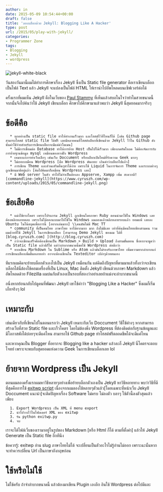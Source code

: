```yaml
---
author: in
date: 2015-05-09 10:54:44+00:00
draft: false
title: 'ลองบล็อกด้วย Jekyll: Blogging Like A Hacker'
type: post
url: /2015/05/play-with-jekyll/
categories:
- Programmer Zone
tags:
- Blogging
- Jekyll
- wordpress
---
```


![jekyll-white-black](https://www.cyruszh.com/wp-content/uploads/2015/05/jekyll-white-black.png)


วันสองวันมานี้ผมได้ทำการศึกษาเรื่อง Jekyll ซึ่งเป็น Static file generator คือเราเขียนบล็อกเป็นไฟล์ Text แล้ว Jekyll จะแปลงเป็นไฟล์ HTML ให้เรานำไปอัพโหลดบนเซิฟเวอร์ต่อได้

<!-- more -->

ครั้งแรกที่ผมเห็น Jekyll คือในเว็บของ [Paul Stammy](http://paulstamatiou.com/) ที่เห็นแล้วสบถในใจว่าทำไมสวยขนาดนี้ จากนั้นจึงไปค้นว่าใช้ Jekyll เขียนบล็อก ศึกษาไปศึกษามาแล้วพบว่า Jekyll นี่สุดยอดมากจริงๆ


# ข้อดีคือ





	  * ทุกอย่างเป็น static file ทำให้ทำงานเร็วมาก และโฮสต์ไว้ที่ไหนก็ได้ [เช่น Github page สามารถโฮสต์ static file ได้ฟรี เลยมีหลายคนที่โฮสต์บล็อกที่เขียนด้วย Jekyll ไว้ใน Github ดังนั้นค่าใช้จ่ายสำหรับการเขียนบล็อกจะมีแค่ค่าโดเมน]
	  * ไม่มีการเชื่อมต่อ Database ทำให้การย้าย Host เป็นไปได้เร็วมาก เพียงกดอัพโหลด ไม่ต้องจัดการกับการย้ายฐานข้อมูล mysql เหมือนของทางฝั่ง Wordpress
	  * เหมาะแก่การทำเว็บเล็กๆ เช่นเว็บ Doccument หรือบล็อกเปิดใหม่ที่รักความ Geek มากๆ
	  * ไม่เยอะเหมือน Wordpress [คือ Wordpress มันเยอะ เกินคำว่าบล็อกไปแล้ว]
	  * การเขียน Theme และส่วนเสริมอื่นๆทำได้ง่าย เพราะใช้ Liquid ในการจัดการ Theme และระบบต่างๆถูกเขียนมาดีอยู่แล้ว [คิดไปคิดมาก็เหมือน Wordpress เลย]
	  * มี Web server ในตัว ทำให้ไม่จำเป็นต้องลง Appserve, Xampp เพิ่ม สะดวกดี![commandline-jekyll](https://www.cyruszh.com/wp-content/uploads/2015/05/commandline-jekyll.png)




# ข้อเสียคือ





	  * แม่งใช้ยากโคตร เพราะโปรแกรม Jekyll ถูกเขียนโดยภาษา Ruby ตอนนำมาใช้ใน Windows เลยต้องพลิกหลายตลบ เพราะไม่ได้ออกแบบมาให้ใช้ใน Windows ผมลองแล้วพลิกหลายรอบแล้ว ยอมแพ้ เลยลง Ubuntu ในโน้ตบุคเพื่อการนี้ [อยากเล่นมาก] \\คนมันไม่มี Mac TT
	  * community ที่เป็นคนไทย ภาษาไทย หาได้ยากมาก มาก ถึงไม่มีเลย เท่าที่ค้นมีคนไทยเพียงสามคน รวมผมด้วยที่ใช้ Jekyll ในการเขียนบล็อก [สามารถดู Demo Jekyll ของผม ได้ที่ [blog.cyruszh.com] ](http://blog.cyruszh.com)
	  * กว่าจะเขียนเสร็จคือต้องเขียนเป็น Markdown > Build > Upload ถึงสามขั้นตอน ซึ่งหากจะพูดว่าเป็น Static file แล้วดีก็ใช่ แต่ว่าลำบากขนาดนี้ขอใช้ Wordpress ต่อดีกว่า
	  * หากเขียน Markdown ใน Sublime หรือ Atom แล้วมันไม่รองรับภาษาไทย เพิ่มความยากลำบากแก่การเขียนบล็อกเพิ่มขี้นหลายเท่า อาจจะต้องเขียนใน Texteditor เปล่าๆด้วยตนเอง

ทีแรกผมคิดจะย้ายบล็อกตัวเองไปเป็น Jekyll เหมือนกัน แต่คิดถึงปัญหาที่ตามมาแล้วทั้งกว่าจะเขียนบล็อกได้นี่ต้องใช้คอมเครื่องที่เป็น Linux, Mac ติดตั้ง Jekyll เขียนด้วยภาษา Markdown แล้วอัพโหลดด้วย Filezilla ผมบ่นกับตัวเองเป็นรอบที่สองว่าอย่าเลยถ้าแม่งจะลำบากขนาดนี้

อนึ่งหากย้อนกลับไปดูคนที่พัฒนา Jekyll เขาใช้คำว่า "Blogging Like a Hacker" ซึ่งผมก็เริ่มเก็ทจริงๆ lol


# เหมาะกับ


เช่นเดียวกับที่เขียนไปในตอนแรกว่า Jekyll เหมาะกับเว็บ Doccument วิธีใช้ต่างๆ หากสามารถสร้างเว็บที่สวย Static file และเร็วโคตร โดยไม่ต้องพึ่ง Wordpress ที่ต้องติดต่อกับฐานข้อมูลและมีโอกาสพังได้บ่อยๆจะดีแค่ไหน สามารถใช้ Github page ทำโฮสต์ฟรีตลอดชีพได้จะดีแค่ไหน

และหากคุณเป็น Blogger ที่อยากจะ Blogging like a hacker แล้วละก็ Jekyll นี่โคตรจะตอบโจทย์ เพราะจะพบกับสุดยอดแห่งความ Geek ในการเขียนบล็อกเลย lol


# ย้ายจาก Wordpress เป็น Jekyll


ตอนผมลองครั้งแรกผมหาวิธีหลายๆอย่างเพื่อย้ายบล็อกตัวเองเป็น Jekyll หาวิธีหลายทาง พบว่าวิธีที่ดีที่สุดคือการใช้ [exitwp script](https://github.com/thomasf/exitwp) เนื่องจากผมลองใช้หลายๆตัวแล้ว[โดยเฉพาะที่หน้าเว็บ Jekyll Doccument แนะนำ]จะติดปัญหาเรื่อง Software ไม่ครบ ไม่ลงตัว บลาๆ ใช้ตัวนี้ลงตัวสุดแล้ว เพียง



	  1. Export Wordpress เป็น XML ที่ menu export
	  2. นำไปวางไว้ในโฟลเดอร์ XML ของ exitwp
	  3. รัน python exitwp.py
	  4. จบ

เราจะได้ไฟล์เว็บของเรามาอยู่ในรูปของ Markdown [หรือ Html ก็ได้ ตามที่ตั้งค่า] แล้วให้ Jekyll Generate เป็น Static file อีกทีนึง

ข้อควรรู้: exitwp อ่าน slug ภาษาไทยไม่ได้ จะเปลี่ยนเป็นตัวอะไรไม่รู้อ่านไม่ออก เพราะฉะนั้นหากจะทำควรเปลี่ยน Url เป็นภาษาอังกฤษก่อน


# ใช้หรือไม่ใช้


ไม่ใช้ครับ ถ้าจำลำบากขนาดนี้ แล้วต้องมาเขียน Plugin เองอีก อินใช้ Wordpress ต่อไปดีและ




